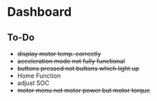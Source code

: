 Dashboard
=========
To-Do
-----------

- ~~display motor temp. correctly~~
- ~~acceleration mode not fully functional~~
- ~~buttons pressed not buttons which light up~~
- Home Function
- adjust SOC
- ~~motor menu not motor power but motor torque~~



